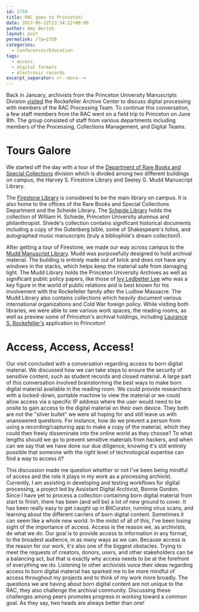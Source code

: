 ```yaml
---
id: 1758
title: RAC goes to Princeton!
date: 2017-06-22T13:34:22+00:00
author: Amy Berish
layout: post
permalink: /?p=1758
categories:
  - Conferences/Education
tags:
  - access
  - digital formats
  - electronic records
excerpt_separator: <!--more-->
---
```

Back in January, archivists from the Princeton University Manuscripts Division [visited](https://blogs.princeton.edu/techsvs/2017/01/31/princeton-goes-to-rac/) the Rockefeller Archive Center to discuss digital processing with members of the RAC Processing Team. To continue this conversation, a few staff members from the RAC went on a field trip to Princeton on June 8th. The group consisted of staff from various departments including members of the Processing, Collections Management, and Digital Teams.<!--more-->

# Tours Galore

We started off the day with a tour of the [Department of Rare Books and Special Collections](http://rbsc.princeton.edu/) division which is divided among two different buildings on campus, the Harvey S. Firestone Library and Seeley G. Mudd Manuscript Library.

The [Firestone Library](http://library.princeton.edu/firestone) is considered to be the main library on campus. It is also home to the offices of the Rare Books and Special Collections Department and the Scheide Library. The [Scheide Library](http://rbsc.princeton.edu/divisions/scheide-library) holds the collection of William H. Schiede, Princeton University alumnus and philanthropist. Shiede's collection contains significant historical documents including a copy of the Gutenberg bible, some of Shakespeare's folios, and autographed music manuscripts (truly a bibliophile's dream collection!).

After getting a tour of Firestone, we made our way across campus to the [Mudd Manuscript Library](http://rbsc.princeton.edu/mudd). Mudd was purposefully designed to hold archival material. The building is entirely made out of brick and does not have any windows in the stacks, which helps keep the material safe from damaging light. The Mudd Library holds the Princeton University Archives as well as significant public policy papers, like those of [Ivy Ledbetter Lee](https://en.wikipedia.org/wiki/Ivy_Lee) who was a key figure in the world of public relations and is best known for his involvement with the Rockefeller family after the Ludlow Massacre. The Mudd Library also contains collections which heavily document various international organizations and Cold War foreign policy. While visiting both libraries, we were able to see various work spaces, the reading rooms, as well as preview some of Princeton's archival holdings, including [Laurance S. Rockefeller's](http://rockarch.org/bio/laurance.php#lsr17) application to Princeton!

# Access, Access, Access!

Our visit concluded with a conversation regarding access to born digital material. We discussed how we can take steps to ensure the security of sensitive content, such as student records and closed material. A large part of this conversation involved brainstorming the best ways to make born digital material available in the reading room. We could provide researchers with a locked-down, portable machine to view the material or we could allow access via a specific IP address where the user would need to be onsite to gain access to the digital material on their own device. They both are not the "silver bullet" we were all hoping for and still leave us with unanswered questions. For instance, how do we prevent a person from using a recording/capturing app to make a copy of the material, which they could then freely disseminate into the online world as they choose? To what lengths should we go to prevent sensitive materials from hackers, and when can we say that we have done our due diligence, knowing it's still entirely possible that someone with the right level of technological expertise can find a way to access it?

This discussion made me question whether or not I've been being mindful of access and the role it plays in my work as a processing archivist. Currently, I am assisting in developing and testing workflows for digital processing, a project led by Assistant Digital Archivist, Bonnie Gordon. Since I have yet to process a collection containing born digital material from start to finish, there has been (and will be) a lot of new ground to cover. It has been really easy to get caught up in BitCurator, running virus scans, and learning about the different carriers of born digital content. Sometimes it can seem like a whole new world. In the midst of all of this, I've been losing sight of the importance of access. Access is the reason we, as archivists, do what we do. Our goal is to provide access to information in any format, to the broadest audience, in as many ways as we can. Because access is the reason for our work, it's also one of the biggest obstacles. Trying to meet the requests of creators, donors, users, and other stakeholders can be a balancing act, but that is exactly why access needs to be at the forefront of everything we do. Listening to other archivists voice their ideas regarding access to born digital material has sparked me to be more mindful of access throughout my projects and to think of my work more broadly. The questions we are having about born digital content are not unique to the RAC, they also challenge the archival community. Discussing these challenges among peers promotes progress in working toward a common goal. As they say, two heads are always better than one!
